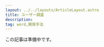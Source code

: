 ```yaml
---
layout: ../../layouts/ArticleLayout.astro
title: ユーザー調査
description:
tag: word,開発手法
---
```


この記事は準備中です。
